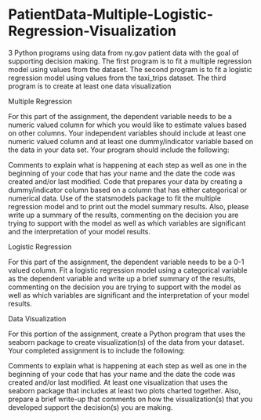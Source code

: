 # PatientData-Multiple-Logistic-Regression-Visualization
3 Python programs using data from ny.gov patient data with the goal of supporting decision making.  The first program is to fit a multiple regression model using values from the dataset.  The second program is to fit a logistic regression model using values from the taxi_trips dataset.  The third program is to create at least one data visualization

Multiple Regression

For this part of the assignment, the dependent variable needs to be a numeric valued column for which you would like to estimate values based on other columns.  Your independent variables should include at least one numeric valued column and at least one dummy/indicator variable based on the data in your data set.  Your program should include the following:

Comments to explain what is happening at each step as well as one in the beginning of your code that has your name and the date the code was created and/or last modified.
Code that prepares your data by creating a dummy/indicator column based on a column that has either categorical or numerical data.
Use of the statsmodels package to fit the multiple regression model and to print out the model summary results.
Also, please write up a summary of the results, commenting on the decision you are trying to support with the model as well as which variables are significant and the interpretation of your model results.

Logistic Regression

For this part of the assignment, the dependent variable needs to be a 0-1 valued column.  Fit a logistic regression model using a categorical variable as the dependent variable and write up a brief summary of the results, commenting on the decision you are trying to support with the model as well as which variables are significant and the interpretation of your model results.

Data Visualization

For this portion of the assignment, create a Python program that uses the seaborn package to create visualization(s) of the data from your dataset.  Your completed assignment is to include the following: 

Comments to explain what is happening at each step as well as one in the beginning of your code that has your name and the date the code was created and/or last modified.
At least one visualization that uses the seaborn package that includes at least two plots charted together.
Also, prepare a brief write-up that comments on how the visualization(s) that you developed support the decision(s) you are making.
